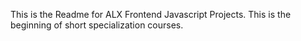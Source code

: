 This is the Readme for ALX Frontend Javascript Projects. This is the beginning of short specialization courses.
